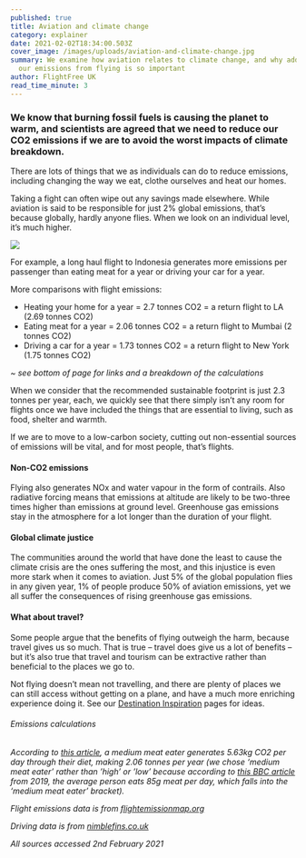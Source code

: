 ```yaml
---
published: true
title: Aviation and climate change
category: explainer
date: 2021-02-02T18:34:00.503Z
cover_image: /images/uploads/aviation-and-climate-change.jpg
summary: We examine how aviation relates to climate change, and why addressing
  our emissions from flying is so important
author: FlightFree UK
read_time_minute: 3
---
```

### We know that burning fossil fuels is causing the planet to warm, and scientists are agreed that we need to reduce our CO2 emissions if we are to avoid the worst impacts of climate breakdown.

There are lots of things that we as individuals can do to reduce emissions, including changing the way we eat, clothe ourselves and heat our homes. 

Taking a fight can often wipe out any savings made elsewhere. While aviation is said to be responsible for just 2% global emissions, that’s because globally, hardly anyone flies. When we look on an individual level, it’s much higher. 

![](/images/uploads/bar_chart.jpg)

For example, a long haul flight to Indonesia generates more emissions per passenger than eating meat for a year or driving your car for a year.

More comparisons with flight emissions: 

* H﻿eating your home for a year = 2.7 tonnes CO2 = a return flight to LA (2.69 tonnes CO2)
* E﻿ating meat for a year = 2.06 tonnes CO2 = a return flight to Mumbai (2 tonnes CO2)
* D﻿riving a car for a year = 1.73 tonnes CO2 = a return flight to New York (1.75 tonnes CO2)

 *~ see bottom of page for links and a breakdown of the calculations*

When we consider that the recommended sustainable footprint is just 2.3 tonnes per year, each, we quickly see that there simply isn’t any room for flights once we have included the things that are essential to living, such as food, shelter and warmth. 

If we are to move to a low-carbon society, cutting out non-essential sources of emissions will be vital, and for most people, that’s flights.

#### Non-CO2 emissions

Flying also generates NOx and water vapour in the form of contrails. Also radiative forcing means that emissions at altitude are likely to be two-three times higher than emissions at ground level. Greenhouse gas emissions stay in the atmosphere for a lot longer than the duration of your flight.

#### Global climate justice

The communities around the world that have done the least to cause the climate crisis are the ones suffering the most, and this injustice is even more stark when it comes to aviation. Just 5% of the global population flies in any given year, 1% of people produce 50% of aviation emissions, yet we all suffer the consequences of rising greenhouse gas emissions. 

#### What about travel?

Some people argue that the benefits of flying outweigh the harm, because travel gives us so much. That is true – travel does give us a lot of benefits – but it’s also true that travel and tourism can be extractive rather than beneficial to the places we go to. 

Not flying doesn’t mean not travelling, and there are plenty of places we can still access without getting on a plane, and have a much more enriching experience doing it. See our [Destination Inspiration](/how_to/#destination-inspiration) pages for ideas.

###### E﻿missions calculations

*According to [this article](ncbi.nlm.nih.gov/pmc/articles/PMC4372775/), a medium meat eater generates 5.63kg CO2 per day through their diet, making 2.06 tonnes per year (we chose ‘medium meat eater’ rather than ’high’ or ’low’ because according to [this BBC article](https://www.bbc.co.uk/news/explainers-59232599) from 2019, the average person eats 85g meat per day, which falls into the ‘medium meat eater’ bracket).* 

*Flight emissions data is from [flightemissionmap.org](www.flightemissionmap.org)* 

*D﻿riving data is from [nimblefins.co.uk](https://www.nimblefins.co.uk/average-co2-emissions-car-uk)*

*All sources accessed 2nd February 2021*